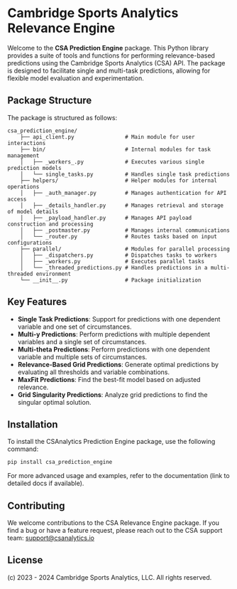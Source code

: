 # Cambridge Sports Analytics Relevance Engine

Welcome to the **CSA Prediction Engine** package. This Python library provides a suite of tools and functions for performing relevance-based predictions using the Cambridge Sports Analytics (CSA) API. The package is designed to facilitate single and multi-task predictions, allowing for flexible model evaluation and experimentation.

## Package Structure

The package is structured as follows:

```
csa_prediction_engine/
    ├── api_client.py                # Main module for user interactions
    ├── bin/                         # Internal modules for task management
    │   ├── _workers_.py             # Executes various single prediction models
    │   └── single_tasks.py          # Handles single task predictions
    ├── helpers/                     # Helper modules for internal operations
    │   ├── _auth_manager.py         # Manages authentication for API access
    │   ├── _details_handler.py      # Manages retrieval and storage of model details
    │   ├── _payload_handler.py      # Manages API payload construction and processing
    │   ├── _postmaster.py           # Manages internal communications
    │   └── _router.py               # Routes tasks based on input configurations
    ├── parallel/                    # Modules for parallel processing
    │   ├── _dispatchers.py          # Dispatches tasks to workers
    │   ├── _workers.py              # Executes parallel tasks
    │   └── _threaded_predictions.py # Handles predictions in a multi-threaded environment
    └── __init__.py                  # Package initialization
```

## Key Features

- **Single Task Predictions**: Support for predictions with one dependent variable and one set of circumstances.
- **Multi-y Predictions**: Perform predictions with multiple dependent variables and a single set of circumstances.
- **Multi-theta Predictions**: Perform predictions with one dependent variable and multiple sets of circumstances.
- **Relevance-Based Grid Predictions**: Generate optimal predictions by evaluating all thresholds and variable combinations.
- **MaxFit Predictions**: Find the best-fit model based on adjusted relevance.
- **Grid Singularity Predictions**: Analyze grid predictions to find the singular optimal solution.

## Installation

To install the CSAnalytics Prediction Engine package, use the following command:

```bash
pip install csa_prediction_engine
```

For more advanced usage and examples, refer to the documentation (link to detailed docs if available).

## Contributing

We welcome contributions to the CSA Relevance Engine package. If you find a bug or have a feature request, please reach out to the CSA support team: support@csanalytics.io

## License

(c) 2023 - 2024 Cambridge Sports Analytics, LLC. All rights reserved.